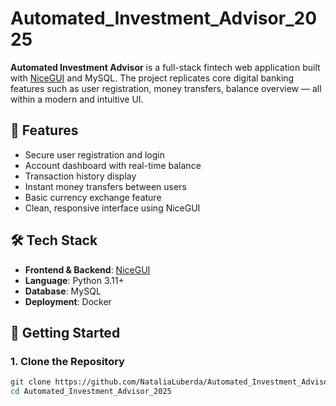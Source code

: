 # Automated_Investment_Advisor_2025

**Automated Investment Advisor** is a full-stack fintech web application built with [NiceGUI](https://nicegui.io/) and MySQL. The project replicates core digital banking features such as user registration, money transfers, balance overview — all within a modern and intuitive UI.

## 📌 Features

- Secure user registration and login
- Account dashboard with real-time balance
- Transaction history display
- Instant money transfers between users
- Basic currency exchange feature
- Clean, responsive interface using NiceGUI

## 🛠️ Tech Stack

- **Frontend & Backend**: [NiceGUI](https://nicegui.io/)
- **Language**: Python 3.11+
- **Database**: MySQL
- **Deployment**: Docker

## 🚀 Getting Started

### 1. Clone the Repository

```bash
git clone https://github.com/NataliaLuberda/Automated_Investment_Advisor_2025.git
cd Automated_Investment_Advisor_2025
